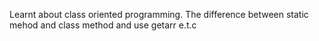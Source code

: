 Learnt about class oriented programming.
The difference between static mehod and class method and use getarr e.t.c
